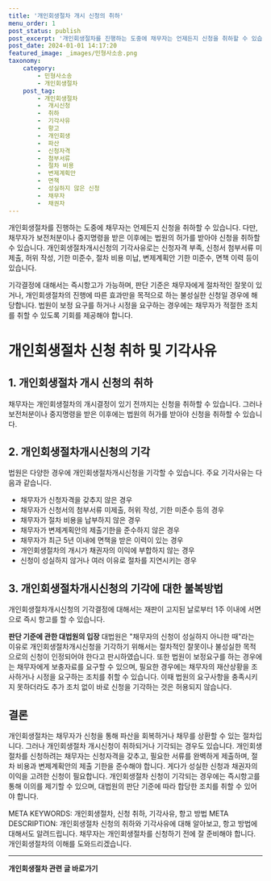 ```yaml
---
title: '개인회생절차 개시 신청의 취하'
menu_order: 1
post_status: publish
post_excerpt: '개인회생절차를 진행하는 도중에 채무자는 언제든지 신청을 취하할 수 있습니다. 다만, 채무자가 보전처분이나 중지명령을 받은 이후에는 법원의 허가를 받아야 신청을 취하할 수 있습니다. 개인회생절차개시신청의 기각사유로는 신청자격 부족, 신청서 첨부서류 미제출, 허위 작성, 기한 미준수, 절차 비용 미납, 변제계획안 기한 미준수, 면책 이력 등이 있습니다.'
post_date: 2024-01-01 14:17:20
featured_image: _images/민형사소송.png
taxonomy:
    category:
        - 민형사소송
        - 개인회생절차
    post_tag:
        - 개인회생절차
        -  개시신청
        -  취하
        -  기각사유
        -  항고
        -  개인회생
        -  파산
        -  신청자격
        -  첨부서류
        -  절차 비용
        -  변제계획안
        -  면책
        -  성실하지 않은 신청
        -  채무자
        -  채권자
---
```



개인회생절차를 진행하는 도중에 채무자는 언제든지 신청을 취하할 수 있습니다. 다만, 채무자가 보전처분이나 중지명령을 받은 이후에는 법원의 허가를 받아야 신청을 취하할 수 있습니다. 개인회생절차개시신청의 기각사유로는 신청자격 부족, 신청서 첨부서류 미제출, 허위 작성, 기한 미준수, 절차 비용 미납, 변제계획안 기한 미준수, 면책 이력 등이 있습니다. 

기각결정에 대해서는 즉시항고가 가능하며, 판단 기준은 채무자에게 절차적인 잘못이 있거나, 개인회생절차의 진행에 따른 효과만을 목적으로 하는 불성실한 신청일 경우에 해당합니다. 법원이 보정 요구를 하거나 시정을 요구하는 경우에는 채무자가 적절한 조치를 취할 수 있도록 기회를 제공해야 합니다. 

# 개인회생절차 신청 취하 및 기각사유

## 1. 개인회생절차 개시 신청의 취하

채무자는 개인회생절차의 개시결정이 있기 전까지는 신청을 취하할 수 있습니다. 그러나 보전처분이나 중지명령을 받은 이후에는 법원의 허가를 받아야 신청을 취하할 수 있습니다.

## 2. 개인회생절차개시신청의 기각

법원은 다양한 경우에 개인회생절차개시신청을 기각할 수 있습니다. 주요 기각사유는 다음과 같습니다.
- 채무자가 신청자격을 갖추지 않은 경우
- 채무자가 신청서의 첨부서류 미제출, 허위 작성, 기한 미준수 등의 경우
- 채무자가 절차 비용을 납부하지 않은 경우
- 채무자가 변제계획안의 제출기한을 준수하지 않은 경우
- 채무자가 최근 5년 이내에 면책을 받은 이력이 있는 경우
- 개인회생절차의 개시가 채권자의 이익에 부합하지 않는 경우
- 신청이 성실하지 않거나 여러 이유로 절차를 지연시키는 경우

## 3. 개인회생절차개시신청의 기각에 대한 불복방법

개인회생절차개시신청의 기각결정에 대해서는 재판이 고지된 날로부터 1주 이내에 서면으로 즉시 항고를 할 수 있습니다.

**판단 기준에 관한 대법원의 입장**
대법원은 "채무자의 신청이 성실하지 아니한 때"라는 이유로 개인회생절차개시신청을 기각하기 위해서는 절차적인 잘못이나 불성실한 목적으로의 신청이 인정되어야 한다고 판시하였습니다. 또한 법원이 보정요구를 하는 경우에는 채무자에게 보충자료를 요구할 수 있으며, 필요한 경우에는 채무자의 재산상황을 조사하거나 시정을 요구하는 조치를 취할 수 있습니다. 이때 법원의 요구사항을 충족시키지 못하더라도 추가 조치 없이 바로 신청을 기각하는 것은 허용되지 않습니다.

## 결론

개인회생절차는 채무자가 신청을 통해 파산을 회복하거나 채무를 상환할 수 있는 절차입니다. 그러나 개인회생절차 개시신청이 취하되거나 기각되는 경우도 있습니다. 개인회생절차를 신청하려는 채무자는 신청자격을 갖추고, 필요한 서류를 완벽하게 제출하며, 절차 비용과 변제계획안의 제출 기한을 준수해야 합니다. 게다가 성실한 신청과 채권자의 이익을 고려한 신청이 필요합니다. 개인회생절차 신청이 기각되는 경우에는 즉시항고를 통해 이의를 제기할 수 있으며, 대법원의 판단 기준에 따라 합당한 조치를 취할 수 있어야 합니다.

META KEYWORDS: 개인회생절차, 신청 취하, 기각사유, 항고 방법
META DESCRIPTION: 개인회생절차 신청의 취하와 기각사유에 대해 알아보고, 항고 방법에 대해서도 알려드립니다. 채무자는 개인회생절차를 신청하기 전에 잘 준비해야 합니다. 개인회생절차의 이해를 도와드리겠습니다.
<!-- wp:separator -->
<hr class="wp-block-separator has-alpha-channel-opacity"/>
<!-- /wp:separator -->

<!-- wp:group {"backgroundColor":"base","layout":{"type":"constrained"}} -->
<div class="wp-block-group has-base-background-color has-background"><!-- wp:paragraph {"align":"center","fontSize":"medium"} -->
<p class="has-text-align-center has-large-font-size"><strong>개인회생절차 관련 글 바로가기</strong></p>
<!-- /wp:paragraph -->


<!-- wp:latest-posts
{"categories":[{"id":14834,"count":19,"description":"","link":"https://uknowlaw.com/category/%ea%b0%9c%ec%9d%b8%ed%9a%8c%ec%83%9d%ec%a0%88%ec%b0%a8/","name":"개인회생절차","slug":"개인회생절차","taxonomy":"category","parent":0,"meta":[],"_links":{"self":[{"href":"https://uknowlaw.com/wp-json/wp/v2/categories/14834"}],"collection":[{"href":"https://uknowlaw.com/wp-json/wp/v2/categories"}],"about":[{"href":"https://uknowlaw.com/wp-json/wp/v2/taxonomies/category"}],"wp:post_type":[{"href":"https://uknowlaw.com/wp-json/wp/v2/posts?categories=14834"}],"curies":[{"name":"wp","href":"https://api.w.org/{rel}","templated":true}]}}],"postsToShow":100,"excerptLength":28,"postLayout":"grid","columns":2,"featuredImageAlign":"left","featuredImageSizeSlug":"large","fontSize":"small"} /--></div>
<!-- /wp:group -->